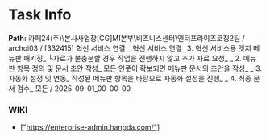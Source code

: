 # Task Info

**Path:** 카페24(주)\본사사업장\[CG]MI본부\비즈니스센터\엔터프라이즈코칭2팀 / archoi03 / [332415] 혁신 서비스 연결 _ 혁신 서비스 연결_ 3. 혁신 서비스용 엣지 메뉴판 패키징_ └자료가 불충분할 경우 작업을 진행하지 않고 추가 자료 요청_ _ 2. 메뉴판 항목 정의 및 문서 초안 작성_ 모든 인풋이 확보되면 메뉴판 문서의 초안을 작성_ _ 3. 자동화 설정 및 연동_ 작성된 메뉴판 항목을 바탕으로 자동화 설정을 진행_ _ 4. 최종 문서 검수_ 모든 / 2025-09-01_00-00-00

### WIKI
- ["https://enterprise-admin.hanpda.com/"]

